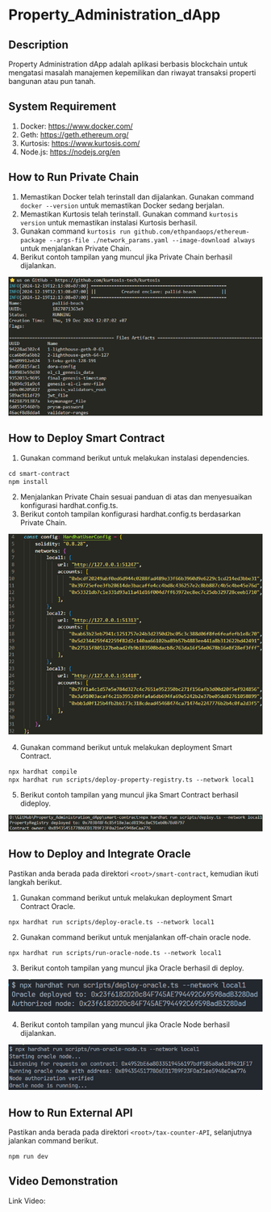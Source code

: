# Property_Administration_dApp

## Description
Property Administration dApp adalah aplikasi berbasis blockchain untuk mengatasi masalah  manajemen kepemilikan dan riwayat transaksi properti bangunan atau pun tanah.

## System Requirement
1. Docker: https://www.docker.com/
2. Geth: https://geth.ethereum.org/
3. Kurtosis: https://www.kurtosis.com/
4. Node.js: https://nodejs.org/en

## How to Run Private Chain
1. Memastikan Docker telah terinstall dan dijalankan. Gunakan command `docker --version` untuk memastikan Docker sedang berjalan.
2. Memastikan Kurtosis telah terinstall. Gunakan command `kurtosis version` untuk memastikan instalasi Kurtosis berhasil.
3. Gunakan command `kurtosis run github.com/ethpandaops/ethereum-package --args-file ./network_params.yaml --image-download always` untuk menjalankan Private Chain.
4. Berikut contoh tampilan yang muncul jika Private Chain berhasil dijalankan.

![run private chain](images/run-private-chain.png)

## How to Deploy Smart Contract
1. Gunakan command berikut untuk melakukan instalasi dependencies.
```
cd smart-contract
npm install
```
2. Menjalankan Private Chain sesuai panduan di atas dan menyesuaikan konfigurasi hardhat.config.ts.
3. Berikut contoh tampilan konfigurasi hardhat.config.ts berdasarkan Private Chain.

![hardhat configuration](images/hardhat-configuration.png)

4. Gunakan command berikut untuk melakukan deployment Smart Contract.
```
npx hardhat compile
npx hardhat run scripts/deploy-property-registry.ts --network local1
```
5. Berikut contoh tampilan yang muncul jika Smart Contract berhasil dideploy.

![deploy smart contract](images/deploy-smart-contract.png)

## How to Deploy and Integrate Oracle
Pastikan anda berada pada direktori `<root>/smart-contract`, kemudian ikuti langkah berikut.
1. Gunakan command berikut untuk melakukan deployment Smart Contract Oracle.
```
npx hardhat run scripts/deploy-oracle.ts --network local1
```
2. Gunakan command berikut untuk menjalankan off-chain oracle node.
```
npx hardhat run scripts/run-oracle-node.ts --network local1
```
3. Berikut contoh tampilan yang muncul jika Oracle berhasil di deploy.

![deploy oracle](images/deploy-oracle-smart-contract.png)

4. Berikut contoh tampilan yang muncul jika Oracle Node berhasil dijalankan.

![oracle node running](images/oracle-node-running.png)

## How to Run External API
Pastikan anda berada pada direktori `<root>/tax-counter-API`, selanjutnya jalankan command berikut.
```
npm run dev
```

## Video Demonstration
Link Video: 
